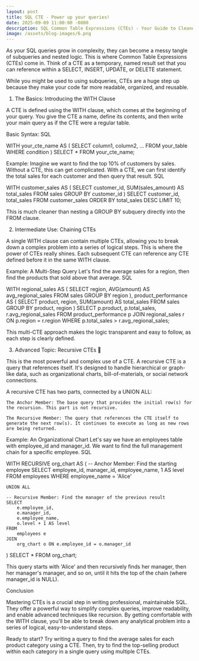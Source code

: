 ```yaml
---
layout: post
title: SQL CTE - Power up your queries!
date: 2025-09-09 11:00:00 -0800
description: SQL Common Table Expressions (CTEs) - Your Guide to Cleaner, More Powerful Queries
image: /assets/blog-images/6.png
---
```


As your SQL queries grow in complexity, they can become a messy tangle of subqueries and nested logic. This is where Common Table Expressions (CTEs) come in. Think of a CTE as a temporary, named result set that you can reference within a SELECT, INSERT, UPDATE, or DELETE statement.

While you might be used to using subqueries, CTEs are a huge step up because they make your code far more readable, organized, and reusable.

1. The Basics: Introducing the WITH Clause

A CTE is defined using the WITH clause, which comes at the beginning of your query. You give the CTE a name, define its contents, and then write your main query as if the CTE were a regular table.

Basic Syntax:
SQL

WITH your_cte_name AS (
SELECT column1, column2, ...
FROM your_table
WHERE condition
)
SELECT \*
FROM your_cte_name;

Example:
Imagine we want to find the top 10% of customers by sales. Without a CTE, this can get complicated. With a CTE, we can first identify the total sales for each customer and then query that result.
SQL

WITH customer_sales AS (
SELECT
customer_id,
SUM(sales_amount) AS total_sales
FROM
sales
GROUP BY
customer_id
)
SELECT
customer_id,
total_sales
FROM
customer_sales
ORDER BY
total_sales DESC
LIMIT 10;

This is much cleaner than nesting a GROUP BY subquery directly into the FROM clause.

2. Intermediate Use: Chaining CTEs

A single WITH clause can contain multiple CTEs, allowing you to break down a complex problem into a series of logical steps. This is where the power of CTEs really shines. Each subsequent CTE can reference any CTE defined before it in the same WITH clause.

Example: A Multi-Step Query
Let's find the average sales for a region, then find the products that sold above that average.
SQL

WITH
regional_sales AS (
SELECT
region,
AVG(amount) AS avg_regional_sales
FROM
sales
GROUP BY
region
),
product_performance AS (
SELECT
product,
region,
SUM(amount) AS total_sales
FROM
sales
GROUP BY
product,
region
)
SELECT
p.product,
p.total_sales,
r.avg_regional_sales
FROM
product_performance p
JOIN
regional_sales r ON p.region = r.region
WHERE
p.total_sales > r.avg_regional_sales;

This multi-CTE approach makes the logic transparent and easy to follow, as each step is clearly defined.

3. Advanced Topic: Recursive CTEs 🔄

This is the most powerful and complex use of a CTE. A recursive CTE is a query that references itself. It's designed to handle hierarchical or graph-like data, such as organizational charts, bill-of-materials, or social network connections.

A recursive CTE has two parts, connected by a UNION ALL:

    The Anchor Member: The base query that provides the initial row(s) for the recursion. This part is not recursive.

    The Recursive Member: The query that references the CTE itself to generate the next row(s). It continues to execute as long as new rows are being returned.

Example: An Organizational Chart
Let's say we have an employees table with employee_id and manager_id. We want to find the full management chain for a specific employee.
SQL

WITH RECURSIVE org_chart AS (
-- Anchor Member: Find the starting employee
SELECT
employee_id,
manager_id,
employee_name,
1 AS level
FROM
employees
WHERE
employee_name = 'Alice'

    UNION ALL

    -- Recursive Member: Find the manager of the previous result
    SELECT
        e.employee_id,
        e.manager_id,
        e.employee_name,
        o.level + 1 AS level
    FROM
        employees e
    JOIN
        org_chart o ON e.employee_id = o.manager_id

)
SELECT \* FROM org_chart;

This query starts with 'Alice' and then recursively finds her manager, then her manager's manager, and so on, until it hits the top of the chain (where manager_id is NULL).

Conclusion

Mastering CTEs is a crucial step in writing professional, maintainable SQL. They offer a powerful way to simplify complex queries, improve readability, and enable advanced techniques like recursion. By getting comfortable with the WITH clause, you'll be able to break down any analytical problem into a series of logical, easy-to-understand steps.

Ready to start? Try writing a query to find the average sales for each product category using a CTE. Then, try to find the top-selling product within each category in a single query using multiple CTEs.

